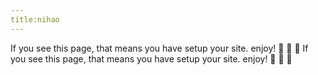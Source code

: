 ```yaml
---
title:nihao
---
```



If you see this page, that means you have setup your site. enjoy! :ghost: :ghost: :ghost:
If you see this page, that means you have setup your site. enjoy! :ghost: :ghost: :ghost:
